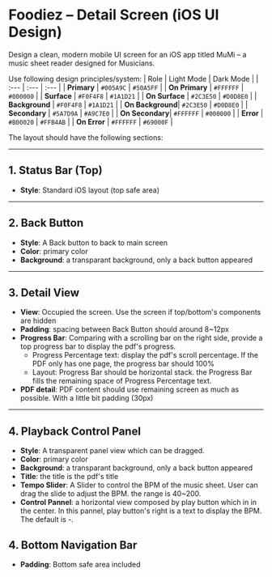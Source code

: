 # Foodiez – Detail Screen (iOS UI Design)

Design a clean, modern mobile UI screen for an iOS app titled MuMi – 
a music sheet reader designed for Musicians.

Use following design principles/system:
| Role | Light Mode | Dark Mode |
| :--- | :--- | :--- |
| **Primary** | `#005A9C` | `#50A5FF` |
| **On Primary** | `#FFFFFF` | `#000000` |
| **Surface** | `#F0F4F8` | `#1A1D21` |
| **On Surface** | `#2C3E50` | `#D0D8E0` |
| **Background** | `#F0F4F8` | `#1A1D21` |
| **On Background**| `#2C3E50` | `#D0D8E0` |
| **Secondary** | `#5A7D9A` | `#A9C7E0` |
| **On Secondary**| `#FFFFFF` | `#000000` |
| **Error** | `#B00020` | `#FFB4AB` |
| **On Error** | `#FFFFFF` | `#69000F` |

The layout should have the following sections:

---

## 1. Status Bar (Top)

- **Style**: Standard iOS layout (top safe area)

---

## 2. Back Button

- **Style**: A Back button to back to main screen
- **Color**: primary color
- **Background**: a transparant background, only a back button appeared

---

## 3. Detail View

- **View**: Occupied the screen. Use the screen if top/bottom's components are hidden
- **Padding**: spacing between Back Button should around 8~12px
- **Progress Bar**: Comparing with a scrolling bar on the right side, provide a top progress bar to display the pdf's progress. 
    - Progress Percentage text: display the pdf's scroll percentage. If the PDF only has one page, the progress bar should 100%
    - Layout: Progress Bar should be horizontal stack. the Progress Bar fills the remaining space of Progress Percentage text.
- **PDF detail**: PDF content should use remaining screen as much as possible. With a little bit padding (30px)

---

## 4. Playback Control Panel

- **Style**: A transparent panel view which can be dragged.
- **Color**: primary color
- **Background**: a transparant background, only a back button appeared
- **Title**: the title is the pdf's title
- **Tempo Slider**: A Slider to control the BPM of the music sheet. User can drag the slide to adjust the BPM. the range is 40~200.
- **Control Pannel**: a horizontal view composed by play button which in in the center. In this pannel, play button's right is a text to display the BPM. The default is -.


## 4. Bottom Navigation Bar

- **Padding**: Bottom safe area included
